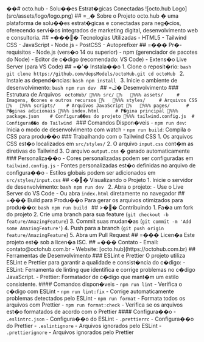 ��#   o c t o . h u b   -   S o l u � � e s   E s t r a t � g i c a s   C o n e c t a d a s 
 
 ! [ o c t o . h u b   L o g o ] ( s r c / a s s e t s / l o g o / l o g o . p n g ) 
 
 # #   =؀�  S o b r e   o   P r o j e t o 
 
 o c t o . h u b   �   u m a   p l a t a f o r m a   d e   s o l u � � e s   e s t r a t � g i c a s   e   c o n e c t a d a s   p a r a   n e g � c i o s ,   o f e r e c e n d o   s e r v i � o s   i n t e g r a d o s   d e   m a r k e t i n g   d i g i t a l ,   d e s e n v o l v i m e n t o   w e b   e   c o n s u l t o r i a . 
 
 # #   =����  T e c n o l o g i a s   U t i l i z a d a s 
 
 -   H T M L 5 
 -   T a i l w i n d   C S S 
 -   J a v a S c r i p t 
 -   N o d e . j s 
 -   P o s t C S S 
 -   A u t o p r e f i x e r 
 
 # #   =���  P r � - r e q u i s i t o s 
 
 -   N o d e . j s   ( v e r s � o   1 4   o u   s u p e r i o r ) 
 -   n p m   ( g e r e n c i a d o r   d e   p a c o t e s   d o   N o d e ) 
 -   E d i t o r   d e   c � d i g o   ( r e c o m e n d a d o :   V S   C o d e ) 
 -   E x t e n s � o   L i v e   S e r v e r   ( p a r a   V S   C o d e ) 
 
 # #   =�'�  I n s t a l a � � o 
 
 1 .   C l o n e   o   r e p o s i t � r i o : 
 ` ` ` b a s h 
 g i t   c l o n e   h t t p s : / / g i t h u b . c o m / d e p s M o d e l s / o c t o H u b . g i t 
 c d   o c t o H u b 
 ` ` ` 
 
 2 .   I n s t a l e   a s   d e p e n d � n c i a s : 
 ` ` ` b a s h 
 n p m   i n s t a l l 
 ` ` ` 
 
 3 .   I n i c i e   o   a m b i e n t e   d e   d e s e n v o l v i m e n t o : 
 ` ` ` b a s h 
 n p m   r u n   d e v 
 ` ` ` 
 
 # #   =ػ�  D e s e n v o l v i m e n t o 
 
 # # #   E s t r u t u r a   d e   A r q u i v o s 
 ` ` ` 
 o c t o H u b / 
 % % %  s r c / 
 %      % % %  a s s e t s /           #   I m a g e n s ,   � c o n e s   e   o u t r o s   r e c u r s o s 
 %      % % %  s t y l e s /           #   A r q u i v o s   C S S 
 %      % % %  s c r i p t s /         #   A r q u i v o s   J a v a S c r i p t 
 %      % % %  p a g e s /             #   P � g i n a s   a d i c i o n a i s 
 % % %  i n d e x . h t m l             #   P � g i n a   p r i n c i p a l 
 % % %  p a c k a g e . j s o n         #   C o n f i g u r a � � e s   d o   p r o j e t o 
 % % %  t a i l w i n d . c o n f i g . j s     #   C o n f i g u r a � � o   d o   T a i l w i n d 
 ` ` ` 
 
 # # #   C o m a n d o s   D i s p o n � v e i s 
 
 -   ` n p m   r u n   d e v ` :   I n i c i a   o   m o d o   d e   d e s e n v o l v i m e n t o   c o m   w a t c h 
 -   ` n p m   r u n   b u i l d ` :   C o m p i l a   o   C S S   p a r a   p r o d u � � o 
 
 # # #   T r a b a l h a n d o   c o m   o   T a i l w i n d   C S S 
 
 1 .   O s   a r q u i v o s   C S S   e s t � o   l o c a l i z a d o s   e m   ` s r c / s t y l e s / ` 
 2 .   O   a r q u i v o   ` i n p u t . c s s `   c o n t � m   a s   d i r e t i v a s   d o   T a i l w i n d 
 3 .   O   a r q u i v o   ` o u t p u t . c s s `   �   g e r a d o   a u t o m a t i c a m e n t e 
 
 # # #   P e r s o n a l i z a � � o 
 
 -   C o r e s   p e r s o n a l i z a d a s   p o d e m   s e r   c o n f i g u r a d a s   e m   ` t a i l w i n d . c o n f i g . j s ` 
 -   F o n t e s   p e r s o n a l i z a d a s   e s t � o   d e f i n i d a s   n o   a r q u i v o   d e   c o n f i g u r a � � o 
 -   E s t i l o s   g l o b a i s   p o d e m   s e r   a d i c i o n a d o s   e m   ` s r c / s t y l e s / i n p u t . c s s ` 
 
 # #   <��  V i s u a l i z a n d o   o   P r o j e t o 
 
 1 .   I n i c i e   o   s e r v i d o r   d e   d e s e n v o l v i m e n t o : 
 ` ` ` b a s h 
 n p m   r u n   d e v 
 ` ` ` 
 
 2 .   A b r a   o   p r o j e t o : 
       -   U s e   o   L i v e   S e r v e r   d o   V S   C o d e 
       -   O u   a b r a   ` i n d e x . h t m l `   d i r e t a m e n t e   n o   n a v e g a d o r 
 
 # #   =���  B u i l d   p a r a   P r o d u � � o 
 
 P a r a   g e r a r   o s   a r q u i v o s   o t i m i z a d o s   p a r a   p r o d u � � o : 
 
 ` ` ` b a s h 
 n p m   r u n   b u i l d 
 ` ` ` 
 
 # #   >��  C o n t r i b u i n d o 
 
 1 .   F a � a   u m   f o r k   d o   p r o j e t o 
 2 .   C r i e   u m a   b r a n c h   p a r a   s u a   f e a t u r e   ( ` g i t   c h e c k o u t   - b   f e a t u r e / A m a z i n g F e a t u r e ` ) 
 3 .   C o m m i t   s u a s   m u d a n � a s   ( ` g i t   c o m m i t   - m   ' A d d   s o m e   A m a z i n g F e a t u r e ' ` ) 
 4 .   P u s h   p a r a   a   b r a n c h   ( ` g i t   p u s h   o r i g i n   f e a t u r e / A m a z i n g F e a t u r e ` ) 
 5 .   A b r a   u m   P u l l   R e q u e s t 
 
 # #   =���  L i c e n � a 
 
 E s t e   p r o j e t o   e s t �   s o b   a   l i c e n � a   I S C . 
 
 # #   =���  C o n t a t o 
 
 -   E m a i l :   c o n t a t o @ o c t o h u b . c o m . b r 
 -   W e b s i t e :   [ o c t o . h u b ] ( h t t p s : / / o c t o h u b . c o m . b r ) 
 
 # #   F e r r a m e n t a s   d e   D e s e n v o l v i m e n t o 
 
 # # #   E S L i n t   e   P r e t t i e r 
 
 O   p r o j e t o   u t i l i z a   E S L i n t   e   P r e t t i e r   p a r a   g a r a n t i r   a   q u a l i d a d e   e   c o n s i s t � n c i a   d o   c � d i g o : 
 
 -   * * E S L i n t * * :   F e r r a m e n t a   d e   l i n t i n g   q u e   i d e n t i f i c a   e   c o r r i g e   p r o b l e m a s   n o   c � d i g o   J a v a S c r i p t . 
 -   * * P r e t t i e r * * :   F o r m a t a d o r   d e   c � d i g o   q u e   m a n t � m   u m   e s t i l o   c o n s i s t e n t e . 
 
 # # # #   C o m a n d o s   d i s p o n � v e i s 
 
 -   ` n p m   r u n   l i n t `   -   V e r i f i c a   o   c � d i g o   c o m   E S L i n t 
 -   ` n p m   r u n   l i n t : f i x `   -   C o r r i g e   a u t o m a t i c a m e n t e   p r o b l e m a s   d e t e c t a d o s   p e l o   E S L i n t 
 -   ` n p m   r u n   f o r m a t `   -   F o r m a t a   t o d o s   o s   a r q u i v o s   c o m   P r e t t i e r 
 -   ` n p m   r u n   f o r m a t : c h e c k `   -   V e r i f i c a   s e   o s   a r q u i v o s   e s t � o   f o r m a t a d o s   d e   a c o r d o   c o m   o   P r e t t i e r 
 
 # # # #   C o n f i g u r a � � o 
 
 -   ` . e s l i n t r c . j s o n `   -   C o n f i g u r a � � o   d o   E S L i n t 
 -   ` . p r e t t i e r r c `   -   C o n f i g u r a � � o   d o   P r e t t i e r 
 -   ` . e s l i n t i g n o r e `   -   A r q u i v o s   i g n o r a d o s   p e l o   E S L i n t 
 -   ` . p r e t t i e r i g n o r e `   -   A r q u i v o s   i g n o r a d o s   p e l o   P r e t t i e r 
 
